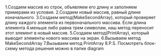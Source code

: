 1.Создаем массив из строк, объявляем его длину и заполняем примерами из условия.
2.Создаем новый массив, равный длине изначального.
3.Создаем метод(MakeSecondArray), который проверяет длину каждого элемента из первоначального массива. Если длина элемента 4.меньше либо равна трем символам, наш метод переносит этот элемент в новый массив.
5.Создаем метод(PrintArray), который выводит элементы нового массива на экран.
6.Вызываем метод MakeSecondArray
7.Вызываем метод PrintArray
8.P.S. Посмотреть блок-схему метода решения можно в папке diagram